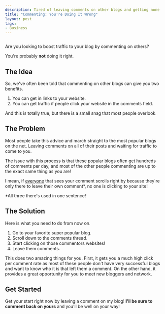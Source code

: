 ```yaml
--- 
description: Tired of leaving comments on other blogs and getting none of your own? Read this guide to learn what you're doing wrong and how to do right.
title: "Commenting: You're Doing It Wrong"
layout: post
tags: 
- Business
---
```

<div class="img-wrap"><a href="http://www.insitedesignlab.com/commenting-youre-doing-it-wrong/comments/" rel="attachment wp-att-1392"><img class="aligncenter size-full wp-image-1392" title="comments" src="{{ site.url }}/images/comments.jpg" alt="" /></a></div>

Are you looking to boost traffic to your blog by commenting on others?

You're probably **not** doing it right.
## The Idea
So, we've often been told that commenting on other blogs can give you two benefits.

1. You can get in links to your website.
2. You can get traffic if people click your website in the comments field.

And this is totally true, but there is a small snag that most people overlook.

## The Problem

Most people take this advice and march straight to the most popular blogs on the net. Leaving comments on all of their posts and waiting for traffic to come to you.

The issue with this process is that these popular blogs often get hundreds of comments per day, and most of the other people commenting are up to the exact same thing as you are!

I mean, if <span style="text-decoration: underline;">everyone</span> that sees your comment scrolls right by because they're only there to leave their own comment*, no one is clicking to your site!

*All three there's used in one sentence!

## The Solution

Here is what you need to do from now on.

1. Go to your favorite super popular blog.
2. Scroll down to the comments thread.
3. Start clicking on those commentors websites!
4. Leave them comments.

This does two amazing things for you. First, it gets you a much high click per comment rate as most of these people don't have very successful blogs and want to know who it is that left them a comment. On the other hand, it provides a great opportunity for you to meet new bloggers and network.

## Get Started

Get your start right now by leaving a comment on my blog! **I'll be sure to comment back on yours** and you'll be well on your way!